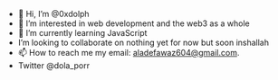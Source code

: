- 👋 Hi, I’m @0xdolph
- 👀 I’m interested in web development and the web3 as a whole 
- 🌱 I’m currently learning JavaScript
- I’m looking to collaborate on nothing yet for now but soon inshallah 
- 📫 How to reach me my email: aladefawaz604@gmail.com.
- Twitter @dola_porr
   

<!---
dolph2602/dolph2602 is a ✨ special ✨ repository because its `README.md` (this file) appears on your GitHub profile.
You can click the Preview link to take a look at your changes.
--->
